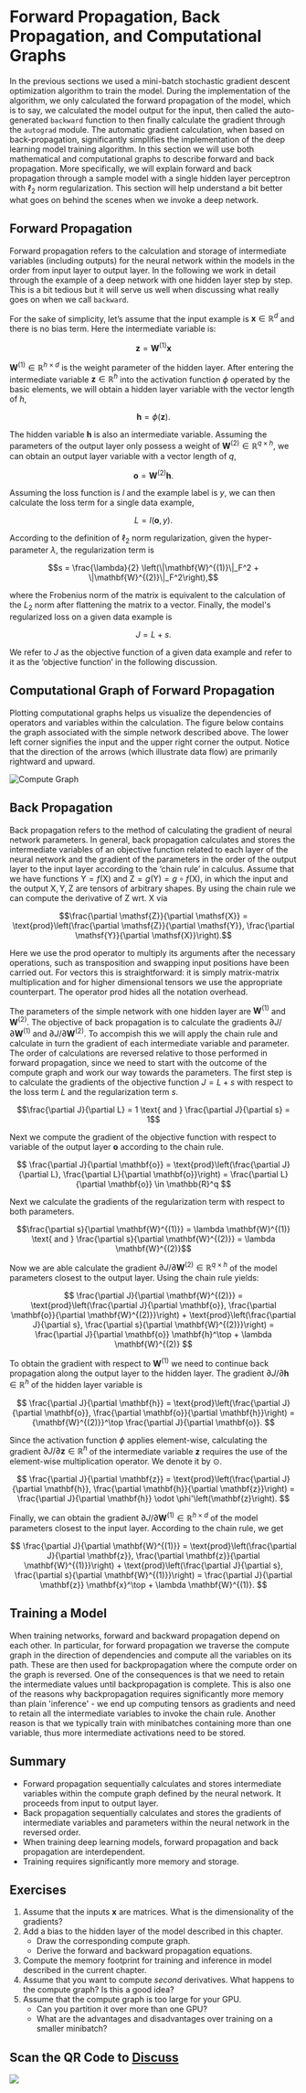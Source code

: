 # Forward Propagation, Back Propagation, and Computational Graphs

In the previous sections we used a mini-batch stochastic gradient descent optimization algorithm to train the model. During the implementation of the algorithm, we only calculated the forward propagation of the model, which is to say, we calculated the model output for the input, then called the auto-generated `backward` function to then finally calculate the gradient through the `autograd` module. The automatic gradient calculation, when based on back-propagation, significantly simplifies the implementation of the deep learning model training algorithm. In this section we will use both mathematical and computational graphs to describe forward and back propagation. More specifically, we will explain forward and back propagation through a sample model with a single hidden layer perceptron with $\ell_2$ norm regularization. This section will help understand a bit better what goes on behind the scenes when we invoke a deep network.

## Forward Propagation

Forward propagation refers to the calculation and storage of intermediate variables (including outputs) for the neural network within the models in the order from input layer to output layer. In the following we work in detail through the example of a deep network with one hidden layer step by step. This is a bit tedious but it will serve us well when discussing what really goes on when we call `backward`.

For the sake of simplicity, let’s assume that the input example is $\mathbf{x}\in \mathbb{R}^d$ and there is no bias term. Here the intermediate variable is:

$$\mathbf{z}= \mathbf{W}^{(1)} \mathbf{x}$$

$\mathbf{W}^{(1)} \in \mathbb{R}^{h \times d}$ is the weight parameter of the hidden layer. After entering the intermediate variable $\mathbf{z}\in \mathbb{R}^h$ into the activation function $\phi$ operated by the basic elements, we will obtain a hidden layer variable with the vector length of $h$,

$$\mathbf{h}= \phi (\mathbf{z}).$$

The hidden variable $\mathbf{h}$ is also an intermediate variable. Assuming the parameters of the output layer only possess a weight of $\mathbf{W}^{(2)} \in \mathbb{R}^{q \times h}$, we can obtain an output layer variable with a vector length of $q$,

$$\mathbf{o}= \mathbf{W}^{(2)} \mathbf{h}.$$

Assuming the loss function is $l$ and the example label is $y$, we can then calculate the loss term for a single data example,

$$L = l(\mathbf{o}, y).$$

According to the definition of $\ell_2$ norm regularization, given the hyper-parameter $\lambda$, the regularization term is

$$s = \frac{\lambda}{2} \left(\|\mathbf{W}^{(1)}\|_F^2 + \|\mathbf{W}^{(2)}\|_F^2\right),$$

where the Frobenius norm of the matrix is equivalent to the calculation of the $L_2$ norm after flattening the matrix to a vector. Finally, the model's regularized loss on a given data example is

$$J = L + s.$$

We refer to $J$ as the objective function of a given data example and refer to it as the ‘objective function’ in the following discussion.


## Computational Graph of Forward Propagation

Plotting computational graphs helps us visualize the dependencies of operators and variables within the calculation. The figure below contains the graph associated with the simple network described above. The lower left corner signifies the input and the upper right corner the output. Notice that the direction of the arrows (which illustrate data flow) are primarily rightward and upward.

![Compute Graph](../img/forward.svg)


## Back Propagation

Back propagation refers to the method of calculating the gradient of neural network parameters. In general, back propagation calculates and stores the intermediate variables of an objective function related to each layer of the neural network and the gradient of the parameters in the order of the output layer to the input layer according to the ‘chain rule’ in calculus. Assume that we have functions $\mathsf{Y}=f(\mathsf{X})$ and $\mathsf{Z}=g(\mathsf{Y}) = g \circ f(\mathsf{X})$, in which the input and the output $\mathsf{X}, \mathsf{Y}, \mathsf{Z}$ are tensors of arbitrary shapes. By using the chain rule we can compute the derivative of $\mathsf{Z}$ wrt. $\mathsf{X}$ via

$$\frac{\partial \mathsf{Z}}{\partial \mathsf{X}} = \text{prod}\left(\frac{\partial \mathsf{Z}}{\partial \mathsf{Y}}, \frac{\partial \mathsf{Y}}{\partial \mathsf{X}}\right).$$

Here we use the $\text{prod}$ operator to multiply its arguments after the necessary operations, such as transposition and swapping input positions have been carried out. For vectors this is straightforward: it is simply matrix-matrix multiplication and for higher dimensional tensors we use the appropriate counterpart. The operator $\text{prod}$ hides all the notation overhead.

The parameters of the simple network with one hidden layer are $\mathbf{W}^{(1)}$ and $\mathbf{W}^{(2)}$. The objective of back propagation is to calculate the gradients $\partial J/\partial \mathbf{W}^{(1)}$ and $\partial J/\partial \mathbf{W}^{(2)}$. To accompish this we will apply the chain rule and calculate in turn the gradient of each intermediate variable and parameter. The order of calculations are reversed relative to those performed in forward propagation, since we need to start with the outcome of the compute graph and work our way towards the parameters. The first step is to calculate the gradients of the objective function $J=L+s$ with respect to the loss term $L$ and the regularization term $s$.

$$\frac{\partial J}{\partial L} = 1 \text{ and } \frac{\partial J}{\partial s} = 1$$

Next we compute the gradient of the objective function with respect to variable of the output layer $\mathbf{o}$ according to the chain rule.

$$
\frac{\partial J}{\partial \mathbf{o}}
= \text{prod}\left(\frac{\partial J}{\partial L}, \frac{\partial L}{\partial \mathbf{o}}\right)
= \frac{\partial L}{\partial \mathbf{o}}
\in \mathbb{R}^q
$$

Next we calculate the gradients of the regularization term with respect to both parameters.

$$\frac{\partial s}{\partial \mathbf{W}^{(1)}} = \lambda \mathbf{W}^{(1)}
\text{ and }
\frac{\partial s}{\partial \mathbf{W}^{(2)}} = \lambda \mathbf{W}^{(2)}$$

Now we are able calculate the gradient $\partial J/\partial \mathbf{W}^{(2)} \in \mathbb{R}^{q \times h}$ of the model parameters closest to the output layer. Using the chain rule yields:

$$
\frac{\partial J}{\partial \mathbf{W}^{(2)}}
= \text{prod}\left(\frac{\partial J}{\partial \mathbf{o}}, \frac{\partial \mathbf{o}}{\partial \mathbf{W}^{(2)}}\right) + \text{prod}\left(\frac{\partial J}{\partial s}, \frac{\partial s}{\partial \mathbf{W}^{(2)}}\right)
= \frac{\partial J}{\partial \mathbf{o}} \mathbf{h}^\top + \lambda \mathbf{W}^{(2)}
$$

To obtain the gradient with respect to $\mathbf{W}^{(1)}$ we need to continue back propagation along the output layer to the hidden layer. The gradient $\partial J/\partial \mathbf{h}\in \mathbb{R}^h$ of the hidden layer variable is

$$
\frac{\partial J}{\partial \mathbf{h}}
= \text{prod}\left(\frac{\partial J}{\partial \mathbf{o}}, \frac{\partial \mathbf{o}}{\partial \mathbf{h}}\right)
= {\mathbf{W}^{(2)}}^\top \frac{\partial J}{\partial \mathbf{o}}.
$$

Since the activation function $\phi$ applies element-wise, calculating the gradient $\partial J/\partial \mathbf{z}\in \mathbb{R}^h$ of the intermediate variable $\mathbf{z}$ requires the use of the element-wise multiplication operator. We denote it by $\odot$.

$$
\frac{\partial J}{\partial \mathbf{z}}
= \text{prod}\left(\frac{\partial J}{\partial \mathbf{h}}, \frac{\partial \mathbf{h}}{\partial \mathbf{z}}\right)
= \frac{\partial J}{\partial \mathbf{h}} \odot \phi'\left(\mathbf{z}\right).
$$

Finally, we can obtain the gradient $\partial J/\partial \mathbf{W}^{(1)} \in \mathbb{R}^{h \times d}$ of the model parameters closest to the input layer. According to the chain rule, we get

$$
\frac{\partial J}{\partial \mathbf{W}^{(1)}}
= \text{prod}\left(\frac{\partial J}{\partial \mathbf{z}}, \frac{\partial \mathbf{z}}{\partial \mathbf{W}^{(1)}}\right) + \text{prod}\left(\frac{\partial J}{\partial s}, \frac{\partial s}{\partial \mathbf{W}^{(1)}}\right)
= \frac{\partial J}{\partial \mathbf{z}} \mathbf{x}^\top + \lambda \mathbf{W}^{(1)}.
$$

## Training a Model

When training networks, forward and backward propagation depend on each other. In particular, for forward propagation we traverse the compute graph in the direction of dependencies and compute all the variables on its path. These are then used for backpropagation where the compute order on the graph is reversed. One of the consequences is that we need to retain the intermediate values until backpropagation is complete. This is also one of the reasons why backpropagation requires significantly more memory than plain 'inference' - we end up computing tensors as gradients and need to retain all the intermediate variables to invoke the chain rule. Another reason is that we typically train with minibatches containing more than one variable, thus more intermediate activations need to be stored.

## Summary

* Forward propagation sequentially calculates and stores intermediate variables within the compute graph defined by the neural network. It proceeds from input to output layer.
* Back propagation sequentially calculates and stores the gradients of intermediate variables and parameters within the neural network in the reversed order.
* When training deep learning models, forward propagation and back propagation are interdependent.
* Training requires significantly more memory and storage.


## Exercises

1. Assume that the inputs $\mathbf{x}$ are matrices. What is the dimensionality of the gradients?
1. Add a bias to the hidden layer of the model described in this chapter.
    * Draw the corresponding compute graph.
    * Derive the forward and backward propagation equations.
1. Compute the memory footprint for training and inference in model described in the current chapter.
1. Assume that you want to compute *second* derivatives. What happens to the compute graph? Is this a good idea?
1. Assume that the compute graph is too large for your GPU.
    * Can you partition it over more than one GPU?
    * What are the advantages and disadvantages over training on a smaller minibatch?

## Scan the QR Code to [Discuss](https://discuss.mxnet.io/t/2344)

![](../img/qr_backprop.svg)
